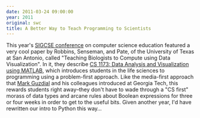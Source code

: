 ```yaml
---
date: 2011-03-24 09:00:00
year: 2011
original: swc
title: A Better Way to Teach Programming to Scientists
---
```

<p>This year's <a href="http://www.sigcse.org/sigcse2011/">SIGCSE conference</a> on computer science education featured a very cool paper by Robbins, Senseman, and Pate, of the University of Texas at San Antonio, called "Teaching Biologists to Compute using Data Visualization".  In it, they describe <a href="http://www.cs.utsa.edu/~cs1173/">CS 1173: Data Analysis and Visualization using MATLAB</a>, which introduces students in the life sciences to programming using a problem-first approach. Like the media-first approach that <a href="http://www.cc.gatech.edu/~guzdial/">Mark Guzdial</a> and his colleagues introduced at Georgia Tech, this rewards students right away–they don't have to wade through a "CS first" morass of data types and arcane rules about Boolean expressions for three or four weeks in order to get to the useful bits. Given another year, I'd have rewritten our intro to Python this way…</p>
